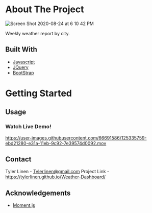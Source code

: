 # About The Project
![Screen Shot 2020-08-24 at 6 10 42 PM](https://user-images.githubusercontent.com/66691586/125335028-0fe12400-e31a-11eb-8062-991a588a4b1d.png)


Weekly weather report by city.

## Built With

- [Javascript](https://www.javascript.com/)
- [JQuery](https://jquery.com/)
- [BootStrap](https://getbootstrap.com/)

# Getting Started

## Usage
### Watch Live Demo!
https://user-images.githubusercontent.com/66691586/125335759-ebd21280-e31a-11eb-9c92-7e39574d0092.mov


## Contact
Tyler Linen - Tylerlinen@gmail.com 
Project Link - https://tylerlinen.github.io/Weather-Dashboard/

## Acknowledgements 
- [Moment.js](https://momentjs.com/)
